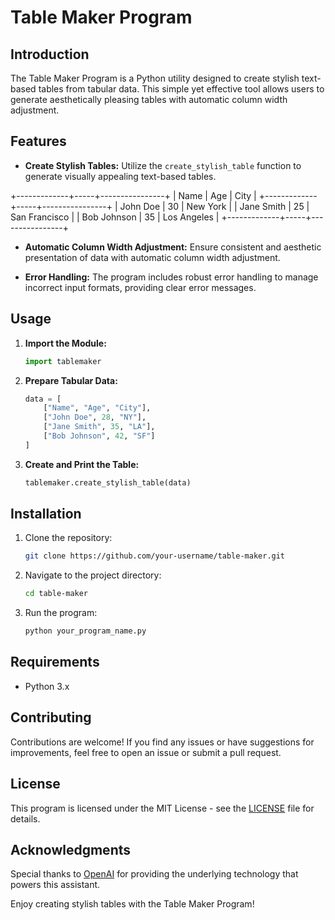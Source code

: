 # Table Maker Program

## Introduction

The Table Maker Program is a Python utility designed to create stylish text-based tables from tabular data. This simple yet effective tool allows users to generate aesthetically pleasing tables with automatic column width adjustment.

## Features

- **Create Stylish Tables:** Utilize the `create_stylish_table` function to generate visually appealing text-based tables.

+-------------+-----+----------------+
| Name        | Age | City           |
+-------------+-----+----------------+
| John Doe    | 30  | New York       |
| Jane Smith  | 25  | San Francisco  |
| Bob Johnson | 35  | Los Angeles    |
+-------------+-----+----------------+
  
- **Automatic Column Width Adjustment:** Ensure consistent and aesthetic presentation of data with automatic column width adjustment.

- **Error Handling:** The program includes robust error handling to manage incorrect input formats, providing clear error messages.

## Usage

1. **Import the Module:**

    ```python
    import tablemaker
    ```

2. **Prepare Tabular Data:**

    ```python
    data = [
        ["Name", "Age", "City"],
        ["John Doe", 28, "NY"],
        ["Jane Smith", 35, "LA"],
        ["Bob Johnson", 42, "SF"]
    ]
    ```

3. **Create and Print the Table:**

    ```python
    tablemaker.create_stylish_table(data)
    ```

## Installation

1. Clone the repository:

    ```bash
    git clone https://github.com/your-username/table-maker.git
    ```

2. Navigate to the project directory:

    ```bash
    cd table-maker
    ```

3. Run the program:

    ```bash
    python your_program_name.py
    ```

## Requirements

- Python 3.x

## Contributing

Contributions are welcome! If you find any issues or have suggestions for improvements, feel free to open an issue or submit a pull request.

## License

This program is licensed under the MIT License - see the [LICENSE](LICENSE) file for details.

## Acknowledgments

Special thanks to [OpenAI](https://www.openai.com/) for providing the underlying technology that powers this assistant.

Enjoy creating stylish tables with the Table Maker Program!

